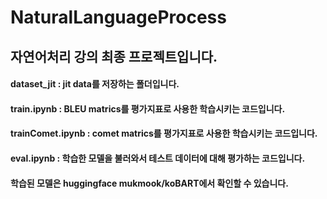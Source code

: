 # NaturalLanguageProcess
## 자연어처리 강의 최종 프로젝트입니다.
#### dataset_jit : jit data를 저장하는 폴더입니다.
#### train.ipynb : BLEU matrics를 평가지표로 사용한 학습시키는 코드입니다.
#### trainComet.ipynb : comet matrics를 평가지표로 사용한 학습시키는 코드입니다.
#### eval.ipynb : 학습한 모델을 불러와서 테스트 데이터에 대해 평가하는 코드입니다.
#### 학습된 모델은 huggingface mukmook/koBART에서 확인할 수 있습니다.

